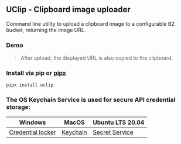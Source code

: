 ## UClip - Clipboard image uploader

Command line utility to upload a clipboard image to a
configurable B2 bucket, returning the image URL.

### Demo



> After upload, the displayed URL is also copied to the clipboard.


### Install via pip or [pipx](https://github.com/pypa/pipx)
```shell
pipx install uclip
```




### The OS Keychain Service is used for secure API credential storage:

| Windows                | MacOS         | Ubuntu LTS 20.04    |
|------------------------|---------------|---------------------|
| [Credential locker][1] | [Keychain][2] | [Secret Service][3] |




[1]: https://docs.microsoft.com/en-us/windows/uwp/security/credential-locker
[2]: https://developer.apple.com/documentation/security/certificate_key_and_trust_services/keys/storing_keys_in_the_keychain
[3]: https://specifications.freedesktop.org/secret-service/latest/